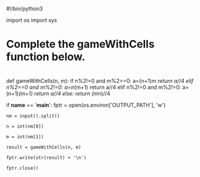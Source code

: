 
#!/bin/python3

import os
import sys

#
# Complete the gameWithCells function below.
#
def gameWithCells(n, m):
    if n%2!=0 and m%2==0:
        a=(n+1)*m
        return a//4
    elif n%2==0 and m%2!=0:
        a=n*(m+1)
        return a//4
    elif n%2!=0 and m%2!=0:
        a=(n+1)*(m+1)
        return a//4
    else:
        return (m*n)//4
    


if __name__ == '__main__':
    fptr = open(os.environ['OUTPUT_PATH'], 'w')

    nm = input().split()

    n = int(nm[0])

    m = int(nm[1])

    result = gameWithCells(n, m)

    fptr.write(str(result) + '\n')

    fptr.close()

